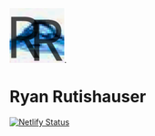 ![alt text for screen readers](/img/favicon-96x96.png "Ryan Rutishauser Website logo").
# Ryan Rutishauser
  [![Netlify Status](https://api.netlify.com/api/v1/badges/6a50755a-17b9-488a-be06-9d613f6c6d5f/deploy-status)](https://app.netlify.com/sites/about-me-ryan-rutishauser/deploys)